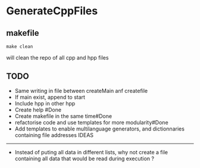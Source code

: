 GenerateCppFiles
==================

makefile
---------

    make clean
will clean the repo of all cpp and hpp files

TODO
---------
- Same writing in file between createMain anf createfile
- If main exist, append to start
- Include hpp in other hpp
- Create help #Done
- Create makefile in the same time#Done
- refactorise code and use templates for more modularity#Done
- Add templates to enable multilanguage generators, and dictionnaries containing file addresses
IDEAS
---------
- Instead of puting all data in different lists, why not create a file containing all data that would be read during execution ?
